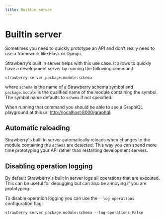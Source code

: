 ```yaml
---
title: Builtin server
---
```


# Builtin server

Sometimes you need to quickly prototype an API and don’t really need to use a
framework like Flask or Django.

Strawberry’s built in server helps with this use case. It allows to quickly have
a development server by running the following command:

```shell
strawberry server package.module:schema
```

where `schema` is the name of a Strawberry schema symbol and `package.module` is
the qualified name of the module containing the symbol. The symbol name defaults
to `schema` if not specified.

When running that command you should be able to see a GraphiQL playground at
this url [http://localhost:8000/graphql](http://localhost:8000/graphql).

## Automatic reloading

Strawberry's built in server automatically reloads when changes to the module
containing the `schema` are detected. This way you can spend more time
prototyping your API rather than restarting development servers.

## Disabling operation logging

By default Strawberry's built in server logs all operations that are executed.
This can be useful for debugging but can also be annoying if you are
prototyping.

To disable operation logging you can use the `--log-operations` configuration
flag:

```shell
strawberry server package.module:schema --log-operations False
```
